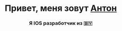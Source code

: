<h1 align="center">Привет, меня зовут <a href="https://t.me/+375336886070">Антон</a> 
<h3 align="center">Я IOS разработчик из 🇧🇾</h3>
